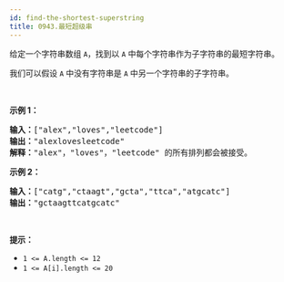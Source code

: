```yaml
---
id: find-the-shortest-superstring
title: 0943.最短超级串
---
```

给定一个字符串数组 <code>A</code>，找到以 <code>A</code> 中每个字符串作为子字符串的最短字符串。

我们可以假设 <code>A</code> 中没有字符串是 <code>A</code> 中另一个字符串的子字符串。

 

**示例 1：**


<pre><strong>输入：</strong>[&#34;alex&#34;,&#34;loves&#34;,&#34;leetcode&#34;]<br/><strong>输出：</strong>&#34;alexlovesleetcode&#34;<br/><strong>解释：</strong>&#34;alex&#34;，&#34;loves&#34;，&#34;leetcode&#34; 的所有排列都会被接受。</pre>

**示例 2：**


<pre><strong>输入：</strong>[&#34;catg&#34;,&#34;ctaagt&#34;,&#34;gcta&#34;,&#34;ttca&#34;,&#34;atgcatc&#34;]<br/><strong>输出：</strong>&#34;gctaagttcatgcatc&#34;</pre>

 

**提示：**

- <code>1 &lt;= A.length &lt;= 12</code>
- <code>1 &lt;= A[i].length &lt;= 20</code>
 
